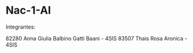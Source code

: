 # Nac-1-AI

Integrantes: 

82280 Anna Giulia Balbino Gatti Baani - 4SIS
83507 Thais Rosa Aronica - 4SIS
